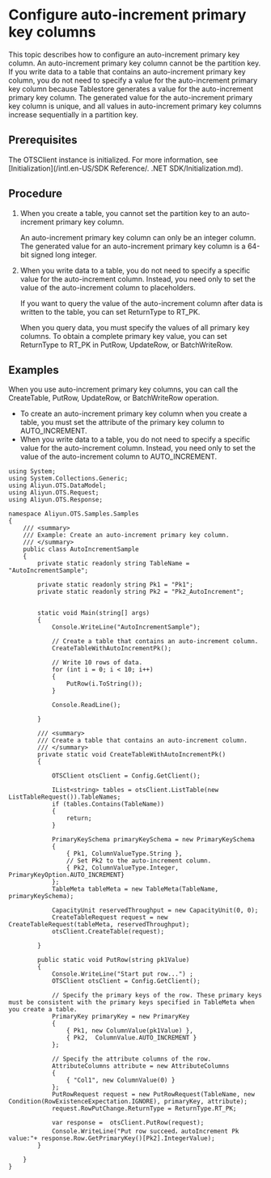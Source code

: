 # Configure auto-increment primary key columns

This topic describes how to configure an auto-increment primary key column. An auto-increment primary key column cannot be the partition key. If you write data to a table that contains an auto-increment primary key column, you do not need to specify a value for the auto-increment primary key column because Tablestore generates a value for the auto-increment primary key column. The generated value for the auto-increment primary key column is unique, and all values in auto-increment primary key columns increase sequentially in a partition key.

## Prerequisites

The OTSClient instance is initialized. For more information, see [Initialization](/intl.en-US/SDK Reference/. .NET SDK/Initialization.md).

## Procedure

1.  When you create a table, you cannot set the partition key to an auto-increment primary key column.

    An auto-increment primary key column can only be an integer column. The generated value for an auto-increment primary key column is a 64-bit signed long integer.

2.  When you write data to a table, you do not need to specify a specific value for the auto-increment column. Instead, you need only to set the value of the auto-increment column to placeholders.

    If you want to query the value of the auto-increment column after data is written to the table, you can set ReturnType to RT\_PK.

    When you query data, you must specify the values of all primary key columns. To obtain a complete primary key value, you can set ReturnType to RT\_PK in PutRow, UpdateRow, or BatchWriteRow.


## Examples

When you use auto-increment primary key columns, you can call the CreateTable, PutRow, UpdateRow, or BatchWriteRow operation.

-   To create an auto-increment primary key column when you create a table, you must set the attribute of the primary key column to AUTO\_INCREMENT.
-   When you write data to a table, you do not need to specify a specific value for the auto-increment column. Instead, you need only to set the value of the auto-increment column to AUTO\_INCREMENT.

```
using System;
using System.Collections.Generic;
using Aliyun.OTS.DataModel;
using Aliyun.OTS.Request;
using Aliyun.OTS.Response;

namespace Aliyun.OTS.Samples.Samples
{
    /// <summary>
    /// Example: Create an auto-increment primary key column.
    /// </summary>
    public class AutoIncrementSample
    {
        private static readonly string TableName = "AutoIncrementSample";

        private static readonly string Pk1 = "Pk1";
        private static readonly string Pk2 = "Pk2_AutoIncrement";


        static void Main(string[] args)
        {
            Console.WriteLine("AutoIncrementSample");

            // Create a table that contains an auto-increment column.
            CreateTableWithAutoIncrementPk();

            // Write 10 rows of data.
            for (int i = 0; i < 10; i++)
            {  
                PutRow(i.ToString());
            }

            Console.ReadLine();

        }

        /// <summary>
        /// Create a table that contains an auto-increment column.
        /// </summary>
        private static void CreateTableWithAutoIncrementPk()
        {

            OTSClient otsClient = Config.GetClient();

            IList<string> tables = otsClient.ListTable(new ListTableRequest()).TableNames;
            if (tables.Contains(TableName))
            {
                return;
            }

            PrimaryKeySchema primaryKeySchema = new PrimaryKeySchema
            {
                { Pk1, ColumnValueType.String },
                // Set Pk2 to the auto-increment column.
                { Pk2, ColumnValueType.Integer, PrimaryKeyOption.AUTO_INCREMENT}
            };
            TableMeta tableMeta = new TableMeta(TableName, primaryKeySchema);

            CapacityUnit reservedThroughput = new CapacityUnit(0, 0);
            CreateTableRequest request = new CreateTableRequest(tableMeta, reservedThroughput);
            otsClient.CreateTable(request);

        }

        public static void PutRow(string pk1Value)
        {
            Console.WriteLine("Start put row...") ;
            OTSClient otsClient = Config.GetClient();

            // Specify the primary keys of the row. These primary keys must be consistent with the primary keys specified in TableMeta when you create a table.
            PrimaryKey primaryKey = new PrimaryKey
            {
                { Pk1, new ColumnValue(pk1Value) },
                { Pk2,  ColumnValue.AUTO_INCREMENT }
            };

            // Specify the attribute columns of the row.
            AttributeColumns attribute = new AttributeColumns
            {
                { "Col1", new ColumnValue(0) }
            };
            PutRowRequest request = new PutRowRequest(TableName, new Condition(RowExistenceExpectation.IGNORE), primaryKey, attribute);
            request.RowPutChange.ReturnType = ReturnType.RT_PK;

            var response =  otsClient.PutRow(request);
            Console.WriteLine("Put row succeed，autoIncrement Pk value:"+ response.Row.GetPrimaryKey()[Pk2].IntegerValue);
        }

    }
}
```

